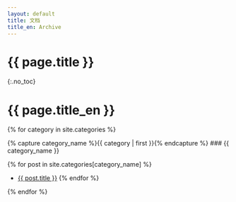 ```yaml
---
layout: default
title: 文档
title_en: Archive
---
```


# {{ page.title }}
{:.no_toc}
<h1 class="english_title">{{ page.title_en }}</h1>


<div>

{% for category in site.categories %}
<div>
{% capture category_name %}{{ category | first }}{% endcapture %}
### {{ category_name }}
            
{% for post in site.categories[category_name] %}
* <a href="{{ site.baseurl }}{{ post.url }}">{{ post.title }}</a>
{% endfor %}
</div>
{% endfor %}
</div>